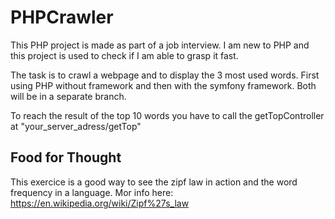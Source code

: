 # PHPCrawler
This PHP project is made as part of a job interview.
I am new to PHP and this project is used to check if I am able to grasp it fast.

The task is to crawl a webpage and to display the 3 most used words.
First using PHP without framework and then with the symfony framework.
Both will be in a separate branch.

To reach the result of the top 10 words you have to call the getTopController at "your_server_adress/getTop"

## Food for Thought
This exercice is a good way to see the zipf law in action and the word frequency in a language. Mor info here:
https://en.wikipedia.org/wiki/Zipf%27s_law